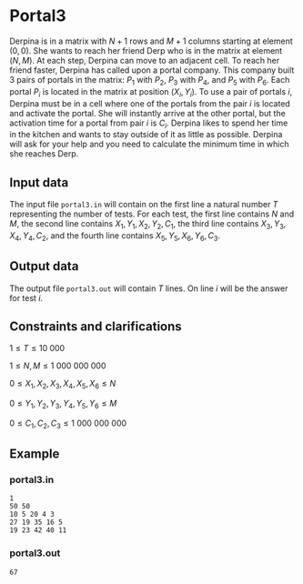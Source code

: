 # Portal3

Derpina is in a matrix with $N+1$ rows and $M+1$ columns starting at element $(0, 0)$. She wants to reach her friend Derp who is in the matrix at element $(N, M)$. At each step, Derpina can move to an adjacent cell. To reach her friend faster, Derpina has called upon a portal company. This company built $3$ pairs of portals in the matrix: $P_1$ with $P_2$, $P_3$ with $P_4$, and $P_5$ with $P_6$. Each portal $P_i$ is located in the matrix at position $(X_i, Y_i)$. To use a pair of portals $i$, Derpina must be in a cell where one of the portals from the pair $i$ is located and activate the portal. She will instantly arrive at the other portal, but the activation time for a portal from pair $i$ is $C_i$. Derpina likes to spend her time in the kitchen and wants to stay outside of it as little as possible. Derpina will ask for your help and you need to calculate the minimum time in which she reaches Derp.

## Input data

The input file `portal3.in` will contain on the first line a natural number $T$ representing the number of tests. For each test, the first line contains $N$ and $M$, the second line contains $X_1, Y_1, X_2, Y_2, C_1$, the third line contains $X_3, Y_3, X_4, Y_4, C_2$, and the fourth line contains $X_5, Y_5, X_6, Y_6, C_3$.

## Output data

The output file `portal3.out` will contain $T$ lines. On line $i$ will be the answer for test $i$.

## Constraints and clarifications

$1 \leq T \leq 10\ 000$ 

$1 \leq N, M \leq 1\ 000\ 000\ 000$ 

$0 \leq X_1, X_2, X_3, X_4, X_5, X_6 \leq N$

$0 \leq Y_1, Y_2, Y_3, Y_4, Y_5, Y_6 \leq M$

$0 \leq C_1, C_2, C_3 \leq 1\ 000\ 000\ 000$

## Example

### portal3.in
```
1
50 50
10 5 20 4 3
27 19 35 16 5
19 23 42 40 11
```

### portal3.out
```
67
```